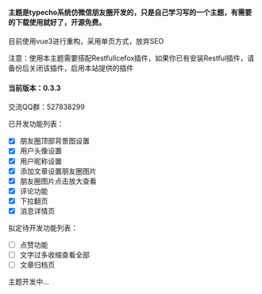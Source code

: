 #### 主题是typecho系统仿微信朋友圈开发的，只是自己学习写的一个主题，有需要的下载使用就好了，开源免费。

目前使用vue3进行重构，采用单页方式，放弃SEO

注意：使用本主题需要搭配RestfulIcefox插件，如果你已有安装Restful插件，请备份后关闭该插件，启用本站提供的插件

#### 当前版本：0.3.3

交流QQ群：527838299

已开发功能列表：
- [x] 朋友圈顶部背景图设置
- [x] 用户头像设置
- [x] 用户昵称设置
- [x] 添加文章设置朋友圈图片
- [x] 朋友圈图片点击放大查看
- [x] 评论功能
- [x] 下拉翻页
- [x] 消息详情页

拟定待开发功能列表：
- [ ] 点赞功能
- [ ] 文字过多收缩查看全部
- [ ] 文章归档页

主题开发中...
